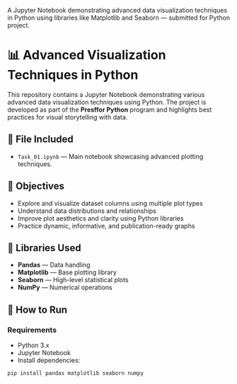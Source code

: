 A Jupyter Notebook demonstrating advanced data visualization techniques in Python using libraries like Matplotlib and Seaborn — submitted for Python project.
# 📊 Advanced Visualization Techniques in Python

This repository contains a Jupyter Notebook demonstrating various advanced data visualization techniques using Python. The project is developed as part of the **Presffor Python** program and highlights best practices for visual storytelling with data.


## 📁 File Included

- `Task_01.ipynb` — Main notebook showcasing advanced plotting techniques.


## 🎯 Objectives

- Explore and visualize dataset columns using multiple plot types
- Understand data distributions and relationships
- Improve plot aesthetics and clarity using Python libraries
- Practice dynamic, informative, and publication-ready graphs

## 🧰 Libraries Used

- **Pandas** — Data handling
- **Matplotlib** — Base plotting library
- **Seaborn** — High-level statistical plots
- **NumPy** — Numerical operations


## 🚀 How to Run

### Requirements

- Python 3.x  
- Jupyter Notebook  
- Install dependencies:
```bash
pip install pandas matplotlib seaborn numpy
